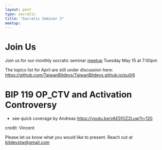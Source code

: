 ```yaml
---
layout: post
type: socratic
title: "Socratic Seminar 3"
meetup: 
---
```


# Join Us

Join us for our monthly socratic seminar [meetup](https://www.meetup.com/taiwan-bitdevs/events/285625288/)
 Tuesday May 15 at 7:00pm 

The topics list for April are still under discussion here:
<https://github.com/TaiwanBitdevs/TaiwanBitdevs.github.io/pull/6>

# BIP 119 OP_CTV and Activation Controversy

- see quick coverage by Andreas https://youtu.be/vAE5fOZ2Luw?t=120

credit: Vincent

Please let us know what you would like to present. Reach out at bitdevstw@gmail.com


